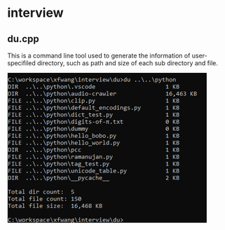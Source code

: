 # interview

## du.cpp 
This is a command line tool used to generate the information of user-specifiled directory, such as path and size of each sub directory and file.

![](du/du.png)
